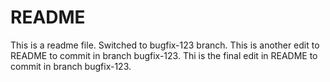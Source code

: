 # README

This is a readme file.
Switched to bugfix-123 branch.
This is another edit to README to commit in branch bugfix-123.
Thi is the final edit in README to commit in branch bugfix-123.
